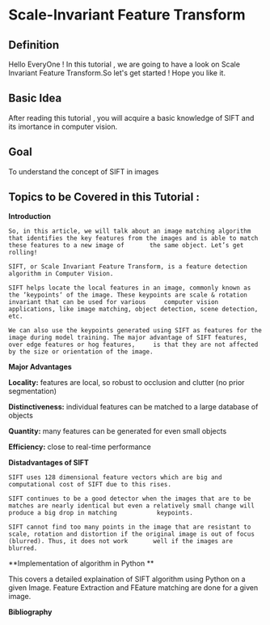 # Scale-Invariant Feature Transform

## Definition

Hello EveryOne ! In this tutorial , we are going to have a look on Scale Invariant Feature Transform.So let's get started ! Hope you like it.

## Basic Idea
After reading this tutorial , you will acquire  a basic knowledge of SIFT and its imortance in computer vision.

## Goal

To understand the concept of SIFT in images

## Topics to be Covered in this Tutorial :

**Introduction**

    So, in this article, we will talk about an image matching algorithm that identifies the key features from the images and is able to match these features to a new image of       the same object. Let’s get rolling!

    SIFT, or Scale Invariant Feature Transform, is a feature detection algorithm in Computer Vision.

    SIFT helps locate the local features in an image, commonly known as the ‘keypoints‘ of the image. These keypoints are scale & rotation invariant that can be used for various     computer vision applications, like image matching, object detection, scene detection, etc.

    We can also use the keypoints generated using SIFT as features for the image during model training. The major advantage of SIFT features, over edge features or hog features,     is that they are not affected by the size or orientation of the image.

**Major Advantages**

**Locality:** features are local, so robust to occlusion and clutter (no prior segmentation)

**Distinctiveness:** individual features can be matched to a large database of objects

**Quantity:** many features can be generated for even small objects

**Efficiency:** close to real-time performance

**Distadvantages of SIFT**

    SIFT uses 128 dimensional feature vectors which are big and computational cost of SIFT due to this rises.

    SIFT continues to be a good detector when the images that are to be matches are nearly identical but even a relatively small change will produce a big drop in matching           keypoints.

    SIFT cannot find too many points in the image that are resistant to scale, rotation and distortion if the original image is out of focus (blurred). Thus, it does not work       well if the images are blurred.
    
**Implementation of algorithm in Python ** 

This covers a detailed explaination of SIFT algorithm using Python on a given Image. Feature Extraction and FEature matching are done for a given image.

  

**Bibliography**
